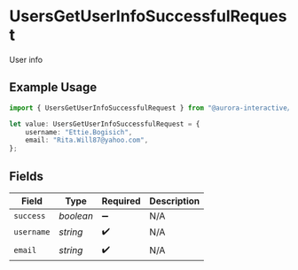 # UsersGetUserInfoSuccessfulRequest

User info

## Example Usage

```typescript
import { UsersGetUserInfoSuccessfulRequest } from "@aurora-interactive/chatbot-api-sdk/models/operations";

let value: UsersGetUserInfoSuccessfulRequest = {
    username: "Ettie.Bogisich",
    email: "Rita.Will87@yahoo.com",
};
```

## Fields

| Field              | Type               | Required           | Description        |
| ------------------ | ------------------ | ------------------ | ------------------ |
| `success`          | *boolean*          | :heavy_minus_sign: | N/A                |
| `username`         | *string*           | :heavy_check_mark: | N/A                |
| `email`            | *string*           | :heavy_check_mark: | N/A                |